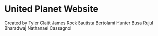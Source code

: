 # United Planet Website
Created by
Tyler Claitt
James Rock
Bautista Bertolami
Hunter Busa
Rujul Bharadwaj
Nathanael Cassagnol

